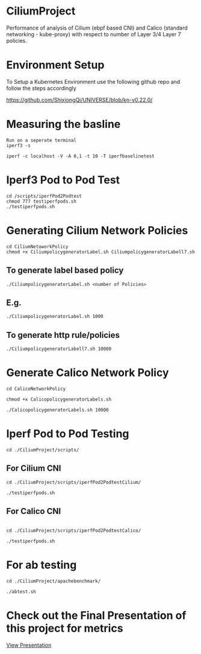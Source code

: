 # CiliumProject

Performance of analysis of Cilium (ebpf based CNI) and Calico (standard  networking - kube-proxy) with respect to number of Layer 3/4 Layer 7 policies. 

# Environment Setup

To Setup a Kubernetes Environment use the following github repo and follow the steps accordingly 

https://github.com/ShixiongQi/UNIVERSE/blob/kn-v0.22.0/


# Measuring the basline 

```
Run on a seperate terminal 
iperf3 -s
```
```
iperf -c localhost -V -A 0,1 -t 10 -T iperfbaselinetest
```


# Iperf3 Pod to Pod Test 

```
cd /scripts/iperfPod2Podtest
chmod 777 testiperfpods.sh
./testiperfpods.sh 
```
# Generating Cilium Network Policies

```
cd CiliumNetoworkPolicy 
chmod +x CiliumpolicygeneratorLabel.sh CiliumpolicygeneratorLabell7.sh
```
## To generate label based policy 
```
./CiliumpolicygeneratorLabel.sh <number of Policies>
```
## E.g. 
```
./CiliumpolicygeneratorLabel.sh 1000 
```
## To generate http rule/policies 
```
./CiliumpolicygeneratorLabell7.sh 10000

```

# Generate Calico Network Policy 

```
cd CalicoNetworkPolicy

chmod +x CalicopolicygeneratorLabels.sh

./CalicopolicygeneratorLabels.sh 10000

```

# Iperf Pod to Pod Testing 

 ```
 cd ./CiliumProject/scripts/
 
 ```
 
## For Cilium CNI 

```
cd ./CiliumProject/scripts/iperfPod2PodtestCilium/

./testiperfpods.sh 
```
## For Calico CNI 

```

cd ./CiliumProject/scripts/iperfPod2PodtestCalico/

./testiperfpods.sh

```


# For ab testing 
 
``` 
cd ./CiliumProject/apachebenchmark/

./abtest.sh 
```

# Check out the Final Presentation of this project for metrics
[View Presentation](https://github.com/anvayabn/CiliumProject/blob/main/Final%20Demo%20-%20%20Performance%20Analysis%20of%20Cilium.pptx.pdf)

